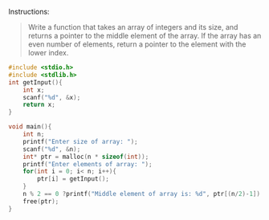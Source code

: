 Instructions:
> Write a function that takes an array of integers and its size, and returns a pointer to the middle element of the array. If the array has an even number of elements, return a pointer to the element with the lower index.

```c
#include <stdio.h>
#include <stdlib.h>
int getInput(){
    int x;
    scanf("%d", &x);
    return x;
}

void main(){
    int n;
    printf("Enter size of array: ");
    scanf("%d", &n);
    int* ptr = malloc(n * sizeof(int));
    printf("Enter elements of array: ");
    for(int i = 0; i< n; i++){
        ptr[i] = getInput();
    }
    n % 2 == 0 ?printf("Middle element of array is: %d", ptr[(n/2)-1]) : printf("Middle element of array is: %d", ptr[(n/2)]); 
    free(ptr);
}
```
